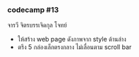 ### codecamp #13
จารวี จิตรบรรเจิดกุล
โจทย์ 
- ให้สร้าง web page ดังภาพจาก style ด้านล่าง
- ตรึง 5 กล่องเล็กตรงกลาง ไม่เลื่อนตาม scroll bar
